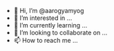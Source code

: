 - 👋 Hi, I’m @aarogyamyog
- 👀 I’m interested in ...
- 🌱 I’m currently learning ...
- 💞️ I’m looking to collaborate on ...
- 📫 How to reach me ...

<!---
aarogyamyog/aarogyamyog is a ✨ special ✨ repository because its `README.md` (this file) appears on your GitHub profile.
You can click the Preview link to take a look at your changes.
--->
